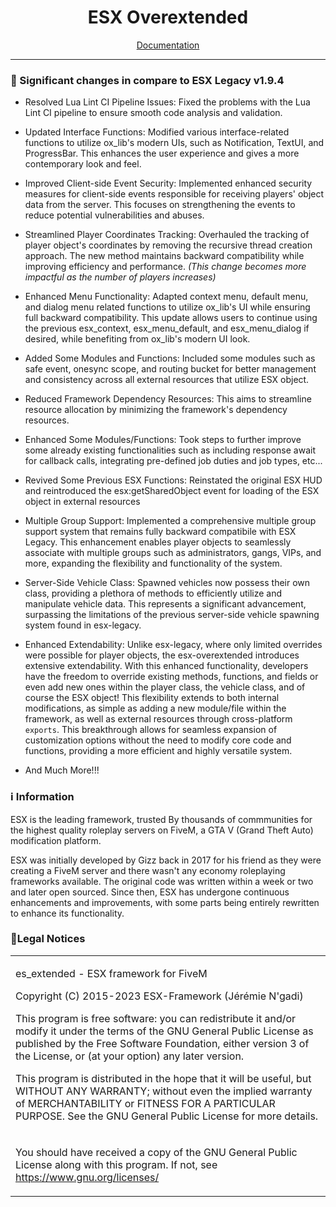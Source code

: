 <h1 align='center'>ESX Overextended</a></h1>
<p align='center'><a href='https://esx-overextended.github.io/es_extended/installation'>Documentation</a></b></h5>

<hr>

### 📝 Significant changes in compare to ESX Legacy v1.9.4

- Resolved Lua Lint CI Pipeline Issues: Fixed the problems with the Lua Lint CI pipeline to ensure smooth code analysis and validation.

- Updated Interface Functions: Modified various interface-related functions to utilize ox_lib's modern UIs, such as Notification, TextUI, and ProgressBar. This enhances the user experience and gives a more contemporary look and feel.

- Improved Client-side Event Security: Implemented enhanced security measures for client-side events responsible for receiving players' object data from the server. This focuses on strengthening the events to reduce potential vulnerabilities and abuses.

- Streamlined Player Coordinates Tracking: Overhauled the tracking of player object's coordinates by removing the recursive thread creation approach. The new method maintains backward compatibility while improving efficiency and performance. _(This change becomes more impactful as the number of players increases)_

- Enhanced Menu Functionality: Adapted context menu, default menu, and dialog menu related functions to utilize ox_lib's UI while ensuring full backward compatibility. This update allows users to continue using the previous esx_context, esx_menu_default, and esx_menu_dialog if desired, while benefiting from ox_lib's modern UI look.

- Added Some Modules and Functions: Included some modules such as safe event, onesync scope, and routing bucket for better management and consistency across all external resources that utilize ESX object.

- Reduced Framework Dependency Resources: This aims to streamline resource allocation by minimizing the framework's dependency resources.

- Enhanced Some Modules/Functions: Took steps to further improve some already existing functionalities such as including response await for callback calls, integrating pre-defined job duties and job types, etc...

- Revived Some Previous ESX Functions: Reinstated the original ESX HUD and reintroduced the esx:getSharedObject event for loading of the ESX object in external resources

- Multiple Group Support: Implemented a comprehensive multiple group support system that remains fully backward compatibile with ESX Legacy. This enhancement enables player objects to seamlessly associate with multiple groups such as administrators, gangs, VIPs, and more, expanding the flexibility and functionality of the system.

- Server-Side Vehicle Class: Spawned vehicles now possess their own class, providing a plethora of methods to efficiently utilize and manipulate vehicle data. This represents a significant advancement, surpassing the limitations of the previous server-side vehicle spawning system found in esx-legacy.

- Enhanced Extendability: Unlike esx-legacy, where only limited overrides were possible for player objects, the esx-overextended introduces extensive extendability. With this enhanced functionality, developers have the freedom to override existing methods, functions, and fields or even add new ones within the player class, the vehicle class, and of course the ESX object! This flexibility extends to both internal modifications, as simple as adding a new module/file within the framework, as well as external resources through cross-platform `exports`. This breakthrough allows for seamless expansion of customization options without the need to modify core code and functions, providing a more efficient and highly versatile system.

- And Much More!!!

### ℹ Information

ESX is the leading framework, trusted By thousands of commmunities for the highest quality roleplay servers on FiveM, a GTA V (Grand Theft Auto) modification platform.

ESX was initially developed by Gizz back in 2017 for his friend as they were creating a FiveM server and there wasn't any economy roleplaying frameworks available. The original code was written within a week or two and later open sourced. Since then, ESX has undergone continuous enhancements and improvements, with some parts being entirely rewritten to enhance its functionality.

### 📌Legal Notices

<table>
<tr>
<td>

es_extended - ESX framework for FiveM

Copyright (C) 2015-2023 ESX-Framework (Jérémie N'gadi)

This program is free software: you can redistribute it and/or modify it under the terms of the GNU General Public License as published by the Free Software Foundation, either version 3 of the License, or (at your option) any later version.

This program is distributed in the hope that it will be useful, but WITHOUT ANY WARRANTY; without even the implied warranty of MERCHANTABILITY or FITNESS FOR A PARTICULAR PURPOSE.
See the GNU General Public License for more details.

</td>
</tr>

<tr>
<td>

You should have received a copy of the GNU General Public License along with this program.
If not, see https://www.gnu.org/licenses/

</td>
</tr>
</table>
